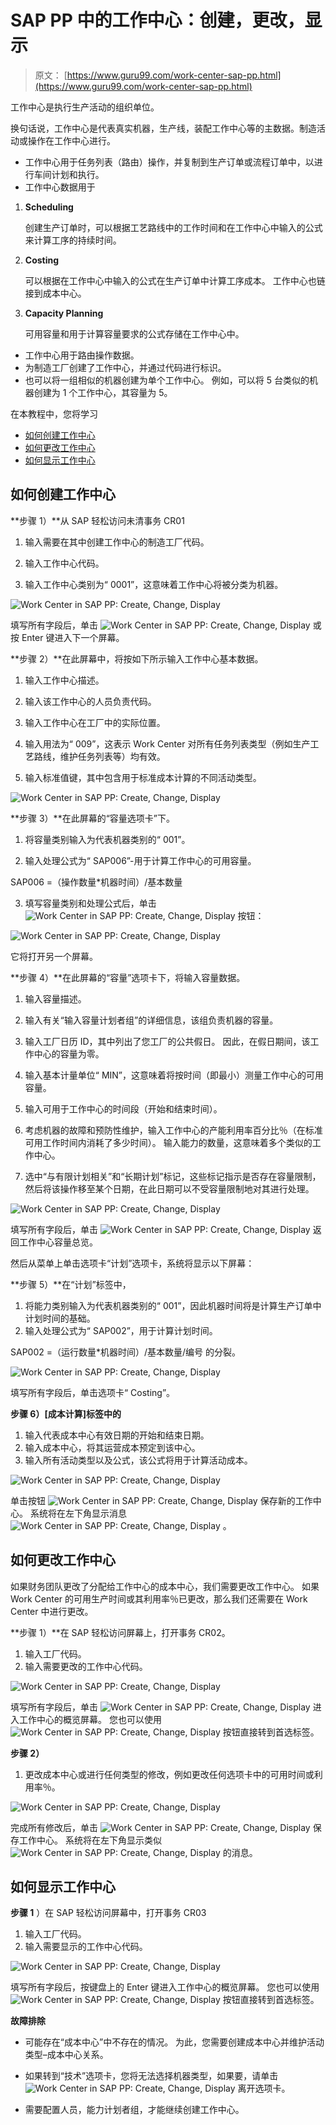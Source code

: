 # SAP PP 中的工作中心：创建，更改，显示

> 原文： [https://www.guru99.com/work-center-sap-pp.html](https://www.guru99.com/work-center-sap-pp.html)

工作中心是执行生产活动的组织单位。

换句话说，工作中心是代表真实机器，生产线，装配工作中心等的主数据。制造活动或操作在工作中心进行。

*   工作中心用于任务列表（路由）操作，并复制到生产订单或流程订单中，以进行车间计划和执行。
*   工作中心数据用于

1.  **Scheduling**

    创建生产订单时，可以根据工艺路线中的工作时间和在工作中心中输入的公式来计算工序的持续时间。

2.  **Costing**

    可以根据在工作中心中输入的公式在生产订单中计算工序成本。 工作中心也链接到成本中心。

3.  **Capacity Planning**

    可用容量和用于计算容量要求的公式存储在工作中心中。

*   工作中心用于路由操作数据。
*   为制造工厂创建了工作中心，并通过代码进行标识。
*   也可以将一组相似的机器创建为单个工作中心。 例如，可以将 5 台类似的机器创建为 1 个工作中心，其容量为 5。

在本教程中，您将学习

*   [如何创建工作中心](#1)
*   [如何更改工作中心](#2)
*   [如何显示工作中心](#3)

## 如何创建工作中心

**步骤 1）**从 SAP 轻松访问未清事务 CR01

1.  输入需要在其中创建工作中心的制造工厂代码。

2.  输入工作中心代码。

3.  输入工作中心类别为“ 0001”，这意味着工作中心将被分类为机器。

![Work Center in SAP PP: Create, Change, Display](img/c5f99ea9a15a68bb6fc9ade2d76d7609.png)

填写所有字段后，单击 ![Work Center in SAP PP: Create, Change, Display](img/d7578253bbb4897f19fce6e68424162e.png) 或按 Enter 键进入下一个屏幕。

**步骤 2）**在此屏幕中，将按如下所示输入工作中心基本数据。

1.  输入工作中心描述。

2.  输入该工作中心的人员负责代码。

3.  输入工作中心在工厂中的实际位置。

4.  输入用法为“ 009”，这表示 Work Center 对所有任务列表类型（例如生产工艺路线，维护任务列表等）均有效。

5.  输入标准值键，其中包含用于标准成本计算的不同活动类型。

![Work Center in SAP PP: Create, Change, Display](img/2fda2086677914bd4ea7306d9aee573c.png)

**步骤 3）**在此屏幕的“容量选项卡”下。

1.  将容量类别输入为代表机器类别的“ 001”。

2.  输入处理公式为“ SAP006”-用于计算工作中心的可用容量。

SAP006 =（操作数量*机器时间）/基本数量

3.  填写容量类别和处理公式后，单击 ![Work Center in SAP PP: Create, Change, Display](img/ea4553cb33b42d9b01849f13e67b4d13.png) 按钮：

![Work Center in SAP PP: Create, Change, Display](img/fbe7aa4878e7394b72d1f8fd82b36d1d.png)

它将打开另一个屏幕。

**步骤 4）**在此屏幕的“容量”选项卡下，将输入容量数据。

1.  输入容量描述。

2.  输入有关“输入容量计划者组”的详细信息，该组负责机器的容量。

3.  输入工厂日历 ID，其中列出了您工厂的公共假日。 因此，在假日期间，该工作中心的容量为零。

4.  输入基本计量单位“ MIN”，这意味着将按时间（即最小）测量工作中心的可用容量。

5.  输入可用于工作中心的时间段（开始和结束时间）。

6.  考虑机器的故障和预防性维护，输入工作中心的产能利用率百分比％（在标准可用工作时间内消耗了多少时间）。 输入能力的数量，这意味着多个类似的工作中心。

7.  选中“与有限计划相关”和“长期计划”标记，这些标记指示是否存在容量限制，然后将该操作移至某个日期，在此日期可以不受容量限制地对其进行处理。

![Work Center in SAP PP: Create, Change, Display](img/0afc4538738bbb1ac612b07c6aef04e7.png)

填写所有字段后，单击 ![Work Center in SAP PP: Create, Change, Display](img/6adf6e3c418cbe9858a0f52ba52b0131.png) 返回工作中心容量总览。

然后从菜单上单击选项卡“计划”选项卡，系统将显示以下屏幕：

**步骤 5）**在“计划”标签中，

1.  将能力类别输入为代表机器类别的“ 001”，因此机器时间将是计算生产订单中计划时间的基础。
2.  输入处理公式为“ SAP002”，用于计算计划时间。

SAP002 =（运行数量*机器时间）/基本数量/编号 的分裂。

![Work Center in SAP PP: Create, Change, Display](img/9d849f0f9e75eb5746ee19bc4099e4fc.png)

填写所有字段后，单击选项卡“ Costing”。

**步骤 6）[成本计算]标签中的**

1.  输入代表成本中心有效日期的开始和结束日期。
2.  输入成本中心，将其运营成本预定到该中心。
3.  输入所有活动类型以及公式，该公式将用于计算活动成本。

![Work Center in SAP PP: Create, Change, Display](img/2f337cf899fce54e078f0214c79722c1.png)

单击按钮 ![Work Center in SAP PP: Create, Change, Display](img/31c1eaeaa859c010e3e119576abbb8ff.png) 保存新的工作中心。 系统将在左下角显示消息 ![Work Center in SAP PP: Create, Change, Display](img/3e594673f37aae6b84a6e631bc109ab9.png) 。

## 如何更改工作中心

如果财务团队更改了分配给工作中心的成本中心，我们需要更改工作中心。 如果 Work Center 的可用生产时间或其利用率％已更改，那么我们还需要在 Work Center 中进行更改。

**步骤 1）**在 SAP 轻松访问屏幕上，打开事务 CR02。

1.  输入工厂代码。
2.  输入需要更改的工作中心代码。

![Work Center in SAP PP: Create, Change, Display](img/bc2fda862377453376aa2379116d1701.png)

填写所有字段后，单击 ![Work Center in SAP PP: Create, Change, Display](img/4575bd9d4bf342b2dda196afc005660a.png) 进入工作中心的概览屏幕。 您也可以使用 ![Work Center in SAP PP: Create, Change, Display](img/16e7b205c50488d89d34e3bb421f171c.png) 按钮直接转到首选标签。

**步骤 2）**

1.  更改成本中心或进行任何类型的修改，例如更改任何选项卡中的可用时间或利用率％。

![Work Center in SAP PP: Create, Change, Display](img/7a5c51fbf5c50334f96e0d7095eed2b6.png)

完成所有修改后，单击 ![Work Center in SAP PP: Create, Change, Display](img/b5025fa4cb10ec6753f57f125d5dbbcc.png) 保存工作中心。 系统将在左下角显示类似 ![Work Center in SAP PP: Create, Change, Display](img/02dbbaac04487cae7df61a871211723c.png) 的消息。

## 如何显示工作中心

**步骤 1** ）在 SAP 轻松访问屏幕中，打开事务 CR03

1.  输入工厂代码。
2.  输入需要显示的工作中心代码。

![Work Center in SAP PP: Create, Change, Display](img/3f44aae73a030dbd9d9b1af1a1b2fa44.png)

填写所有字段后，按键盘上的 Enter 键进入工作中心的概览屏幕。 您也可以使用 ![Work Center in SAP PP: Create, Change, Display](img/672058c5e8f14f09086b80115f39ae89.png) 按钮直接转到首选标签。

**故障排除**

*   可能存在“成本中心”中不存在的情况。 为此，您需要创建成本中心并维护活动类型–成本中心关系。

*   如果转到“技术”选项卡，您将无法选择机器类型，如果要，请单击 ![Work Center in SAP PP: Create, Change, Display](img/b3fd6ce4411705a4d8a262a186142a7c.png) 离开选项卡。

*   需要配置人员，能力计划者组，才能继续创建工作中心。